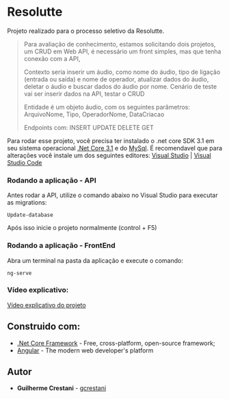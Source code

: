 # Resolutte

Projeto realizado para o processo seletivo da Resolutte.

> Para avaliação de conhecimento, estamos solicitando dois projetos, um
> CRUD em Web API, é necessário um front simples, mas que tenha conexão
> com a API,
> 
> Contexto seria inserir um áudio, como nome do áudio, tipo de ligação
> (entrada ou saída) e nome de operador, atualizar dados do áudio,
> deletar o áudio e buscar dados do áudio por nome. Cenário de teste vai
> ser inserir dados na API, testar o CRUD
> 
> Entidade é um objeto áudio, com os seguintes parâmetros: ArquivoNome,
> Tipo, OperadorNome, DataCriacao
> 
> Endpoints com: INSERT UPDATE DELETE GET

Para rodar esse projeto, você precisa ter instalado o .net core SDK 3.1 em seu sistema operacional  [.Net Core 3.1](https://dotnet.microsoft.com/download/dotnet-core/3.1) e do [MySql](https://downloads.mysql.com/archives/installer/).
É recomendavel que para alterações você instale um dos seguintes editores:  [Visual Studio](https://visualstudio.microsoft.com/pt-br/vs/)  | [Visual Studio Code](https://code.visualstudio.com/download)

### Rodando a aplicação - API

Antes rodar a API, utilize o comando abaixo no Visual Studio para executar as migrations:

    Update-database
Após isso inicie o projeto normalmente (control + F5)

### Rodando a aplicação - FrontEnd
Abra um terminal na pasta da aplicação e execute o comando:

    ng-serve

### Vídeo explicativo:
[Vídeo explicativo do projeto](https://www.loom.com/share/7ae710d1a48c4d4fb1abe501271ec045)

## Construido com:

-   [.Net Core Framework](https://dotnet.microsoft.com/download/dotnet-core)  - Free, cross-platform, open-source framework;
-   [Angular](https://angular.io/)  - The modern web developer's platform

## [](https://github.com/gcrestani/Resolutte#autor)Autor

-   **Guilherme Crestani**  -  [gcrestani](https://github.com/gcrestani/)

